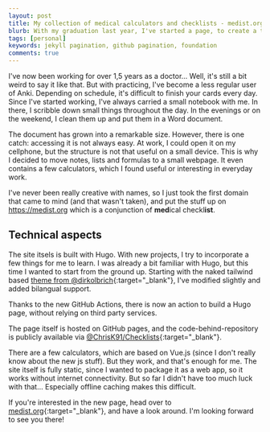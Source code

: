 ```yaml
---
layout: post
title: My collection of medical calculators and checklists - medist.org
blurb: With my graduation last year, I've started a page, to create a tidied collection of my current notes. As with my personal page, it is based on Hugo, which I find a bit more flexible to work with in comparison to Jekyll. If you're interested in the technical stuff, this post is for you!
tags: [personal]
keywords: jekyll pagination, github pagination, foundation
comments: true
---
```


I've now been working for over 1,5 years as a doctor... Well, it's still a bit weird to say it like that. But with practicing, I've become a less regular user of Anki. Depending on schedule, it's difficult to finish your cards every day. Since I've started working, I've always carried a small notebook with me. In there, I scribble down small things throughout the day. In the evenings or on the weekend, I clean them up and put them in a Word document.

The document has grown into a remarkable size. However, there is one catch: accessing it is not always easy. At work, I could open it on my cellphone, but the structure is not that useful on a small device. This is why I decided to move notes, lists and formulas to a small webpage. It even contains a few calculators, which I found useful or interesting in everyday work.

I've never been really creative with names, so I just took the first domain that came to mind (and that wasn't taken), and put the stuff up on https://medist.org which is a conjunction of **med**ical checkl**ist**.

## Technical aspects

The site itsels is built with Hugo. With new projects, I try to incorporate a few things for me to learn. I was already a bit familiar with Hugo, but this time I wanted to start from the ground up. Starting with the naked tailwind based [theme from @dirkolbrich](https://github.com/dirkolbrich/hugo-theme-tailwindcss-starter){:target="_blank"}, I've modified slightly and added bilangual support.

Thanks to the new GitHub Actions, there is now an action to build a Hugo page, without relying on third party services.

The page itself is hosted on GitHub pages, and the code-behind-repository is publicly available via [@ChrisK91/Checklists](https://github.com/chrisk91/checklists){:target="_blank"}.

There are a few calculators, which are based on Vue.js (since I don't really know about the new js stuff). But they work, and that's enough for me. The site itself is fully static, since I wanted to package it as a web app, so it works without internet connectivity. But so far I didn't have too much luck with that... Especially offline caching makes this difficult.

If you're interested in the new page, head over to [medist.org](https://medist.org){:target="_blank"}, and have a look around. I'm looking forward to see you there!
